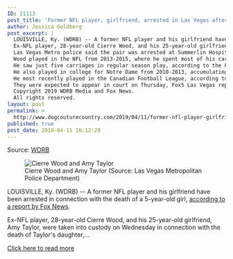```yaml
---
ID: 21113
post_title: 'Former NFL player, girlfriend, arrested in Las Vegas after 5-year-old girl&#8217;s death'
author: Jessica Goldberg
post_excerpt: |
  LOUISVILLE, Ky. (WDRB) -- A former NFL player and his girlfriend have been arrested in connection with the death of a 5-year-old girl, according to a report by Fox News.
  Ex-NFL player, 28-year-old Cierre Wood, and his 25-year-old girlfriend, Amy Taylor, were taken into custody on Wednesday in connection with the death of Taylor's daughter, Las Vegas authorities said.
  Las Vegas Metro police said the pair was arrested at Summerlin Hospital after the child died there Tuesday night.
  Wood played in the NFL from 2013-2015, where he spent most of his career on practice squads with the Houston Texans, New England Patriots, Seattle Seahawks and Buffalo Bills.
  He saw just five carriages in regular season play, according to the Fox News report.
  He also played in college for Notre Dame from 2010-2013, accumulating 2,447 rushing yards and 16 touchdowns.
  He most recently played in the Canadian Football League, according to Yahoo Sports.
  They were expected to appear in court on Thursday, Fox5 Las Vegas reported.
  Copyright 2019 WDRB Media and Fox News.
  All rights reserved.
layout: post
permalink: >
  http://www.dogcouturecountry.com/2019/04/11/former-nfl-player-girlfriend-arrested-in-las-vegas-after-5-year-old-girls-death/
published: true
post_date: 2019-04-11 16:12:29
---
```

<p class="article-info-author-source"> <span>Source: <a href="https://www.wdrb.com/news/former-nfl-player-girlfriend-arrested-in-las-vegas-after-/article_841ad304-5c60-11e9-b2f2-cb3d42a5039a.html" target="_blank">WDRB</a></span> </p> <figure><img alt="Cierre Wood and Amy Taylor" data-pfsrc="https://bloximages.newyork1.vip.townnews.com/wdrb.com/content/tncms/assets/v3/editorial/e/18/e18b8f0a-5c61-11e9-b9a0-5fd677ddcdc7/5caf482a5bc23.image.jpg?resize=400%2C225" sizes="(min-width: 1200px) 750px, (min-width: 992px) calc(66.70vw - 60px), 100vw" src="https://bloximages.newyork1.vip.townnews.com/wdrb.com/content/tncms/assets/v3/editorial/e/18/e18b8f0a-5c61-11e9-b9a0-5fd677ddcdc7/5caf482a5bc23.image.jpg?resize=1700%2C957" srcset="https://bloximages.newyork1.vip.townnews.com/wdrb.com/content/tncms/assets/v3/editorial/e/18/e18b8f0a-5c61-11e9-b9a0-5fd677ddcdc7/5caf482a5bc23.image.jpg?resize=200%2C113 200w, https://bloximages.newyork1.vip.townnews.com/wdrb.com/content/tncms/assets/v3/editorial/e/18/e18b8f0a-5c61-11e9-b9a0-5fd677ddcdc7/5caf482a5bc23.image.jpg?resize=300%2C169 300w, https://bloximages.newyork1.vip.townnews.com/wdrb.com/content/tncms/assets/v3/editorial/e/18/e18b8f0a-5c61-11e9-b9a0-5fd677ddcdc7/5caf482a5bc23.image.jpg?resize=400%2C225 400w, https://bloximages.newyork1.vip.townnews.com/wdrb.com/content/tncms/assets/v3/editorial/e/18/e18b8f0a-5c61-11e9-b9a0-5fd677ddcdc7/5caf482a5bc23.image.jpg?resize=540%2C304 540w, https://bloximages.newyork1.vip.townnews.com/wdrb.com/content/tncms/assets/v3/editorial/e/18/e18b8f0a-5c61-11e9-b9a0-5fd677ddcdc7/5caf482a5bc23.image.jpg?resize=750%2C422 750w, https://bloximages.newyork1.vip.townnews.com/wdrb.com/content/tncms/assets/v3/editorial/e/18/e18b8f0a-5c61-11e9-b9a0-5fd677ddcdc7/5caf482a5bc23.image.jpg?resize=1200%2C675 1200w, https://bloximages.newyork1.vip.townnews.com/wdrb.com/content/tncms/assets/v3/editorial/e/18/e18b8f0a-5c61-11e9-b9a0-5fd677ddcdc7/5caf482a5bc23.image.jpg?resize=1700%2C957 1700w">
<figcaption>Cierre Wood and Amy Taylor (Source: Las Vegas Metropolitan Police Department)</figcaption>
</figure>
<p>LOUISVILLE, Ky. (WDRB) -- A former NFL player and his girlfriend have been arrested in connection with the death of a 5-year-old girl, <a href="https://www.foxnews.com/sports/ex-nfl-player-girlfriend-arrested-death-abused-las-vegas-girl-5-police-say">according to a report by Fox News</a>.</p>
<p>Ex-NFL player, 28-year-old Cierre Wood, and his 25-year-old girlfriend, Amy Taylor, were taken into custody on Wednesday in connection with the death of Taylor's daughter,...</p> <p class="article-info-more"> <a href="https://www.wdrb.com/news/former-nfl-player-girlfriend-arrested-in-las-vegas-after-/article_841ad304-5c60-11e9-b2f2-cb3d42a5039a.html" target="_blank">Click here to read more</a> </p>